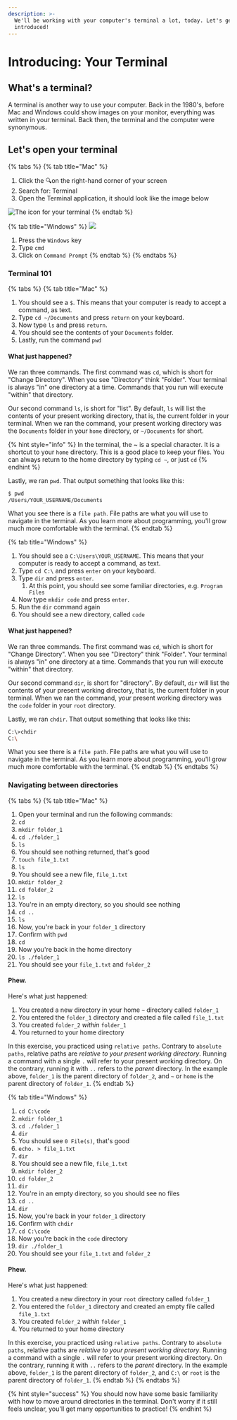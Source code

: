 ```yaml
---
description: >-
  We'll be working with your computer's terminal a lot, today. Let's get
  introduced!
---
```


# Introducing: Your Terminal

## What's a terminal?

A terminal is another way to use your computer. Back in the 1980's, before Mac and Windows could show images on your monitor, everything was written in your terminal. Back then, the terminal and the computer were synonymous.

## Let's open your terminal

{% tabs %}
{% tab title="Mac" %}
1. Click the 🔍on the right-hand corner of your screen
2. Search for: Terminal
3. Open the Terminal application, it should look like the image below 

![The icon for your terminal](../.gitbook/assets/image%20%2811%29.png)
{% endtab %}

{% tab title="Windows" %}
![](../.gitbook/assets/image%20%287%29.png)

1. Press the `Windows` key
2. Type `cmd`
3. Click on `Command Prompt`
{% endtab %}
{% endtabs %}

### Terminal 101

{% tabs %}
{% tab title="Mac" %}
1. You should see a `$`. This means that your computer is ready to accept a command, as text.
2. Type `cd ~/Documents` and press `return` on your keyboard.
3. Now type `ls` and press `return`.
4. You should see the contents of your `Documents` folder.
5. Lastly, run the command `pwd`

#### What just happened?

We ran three commands. The first command was `cd`, which is short for "Change Directory". When you see "Directory" think "Folder". Your terminal is always "in" one directory at a time. Commands that you run will execute "within" that directory.

Our second command `ls`, is short for "list". By default, `ls` will list the contents of your present working directory, that is, the current folder in your terminal. When we ran the command, your present working directory was the `Documents` folder in your `home` directory, or `~/Documents` for short.

{% hint style="info" %}
In the terminal, the ~ is a special character. It is a shortcut to your `home` directory. This is a good place to keep your files. You can always return to the home directory by typing `cd ~`, or just `cd`
{% endhint %}

Lastly, we ran `pwd`. That output something that looks like this:

```bash
$ pwd
/Users/YOUR_USERNAME/Documents
```

What you see there is a `file path`. File paths are what you will use to navigate in the terminal. As you learn more about programming, you'll grow much more comfortable with the terminal.
{% endtab %}

{% tab title="Windows" %}
1. You should see a `C:\Users\YOUR_USERNAME`. This means that your computer is ready to accept a command, as text.
2. Type `cd C:\` and press `enter` on your keyboard.
3. Type `dir` and press `enter`.
   1. At this point, you should see some familiar directories, e.g. `Program Files`
4. Now type `mkdir code` and press `enter`.
5. Run the `dir` command again
6. You should see a new directory, called `code`

#### What just happened?

We ran three commands. The first command was `cd`, which is short for "Change Directory". When you see "Directory" think "Folder". Your terminal is always "in" one directory at a time. Commands that you run will execute "within" that directory.

Our second command `dir`, is short for "directory". By default, `dir` will list the contents of your present working directory, that is, the current folder in your terminal. When we ran the command, your present working directory was the `code` folder in your `root` directory.

Lastly, we ran `chdir`. That output something that looks like this:

```bash
C:\>chdir
C:\
```

What you see there is a `file path`. File paths are what you will use to navigate in the terminal. As you learn more about programming, you'll grow much more comfortable with the terminal.
{% endtab %}
{% endtabs %}

### Navigating between directories 

{% tabs %}
{% tab title="Mac" %}
1. Open your terminal and run the following commands: 
2. `cd`
3. `mkdir folder_1`
4. `cd ./folder_1`
5. `ls`
6. You should see nothing returned, that's good
7. `touch file_1.txt`
8. `ls`
9. You should see a new file, `file_1.txt`
10. `mkdir folder_2`
11. `cd folder_2`
12. `ls`
13. You're in an empty directory, so you should see nothing
14. `cd ..`
15. `ls`
16. Now, you're back in your `folder_1` directory
17. Confirm with `pwd`
18. `cd`
19. Now you're back in the home directory
20. `ls ./folder_1`
21. You should see your `file_1.txt` and `folder_2`

#### Phew.

Here's what just happened:

1. You created a new directory in your home `~` directory called `folder_1`
2. You entered the `folder_1` directory and created a file called `file_1.txt`
3. You created `folder_2` _within_ `folder_1`
4. You returned to your home directory

In this exercise, you practiced using `relative paths`. Contrary to `absolute paths`, relative paths are _relative to your present working directory_. Running a command with a single `.` will refer to your present working directory. On the contrary, running it with `..` refers to the _parent_ directory. In the example above, `folder_1` is the parent directory of `folder_2`, and `~` or `home` is the parent directory of `folder_1`.
{% endtab %}

{% tab title="Windows" %}
1. `cd C:\code`
2. `mkdir folder_1`
3. `cd ./folder_1`
4. `dir`
5. You should see `0 File(s)`, that's good
6. `echo. > file_1.txt`
7. `dir`
8. You should see a new file, `file_1.txt`
9. `mkdir folder_2`
10. `cd folder_2`
11. `dir`
12. You're in an empty directory, so you should see no files
13. `cd ..`
14. `dir`
15. Now, you're back in your `folder_1` directory
16. Confirm with `chdir`
17. `cd C:\code`
18. Now you're back in the `code` directory
19. `dir ./folder_1`
20. You should see your `file_1.txt` and `folder_2`

#### Phew.

Here's what just happened:

1. You created a new directory in your `root` directory called `folder_1`
2. You entered the `folder_1` directory and created an empty file called `file_1.txt`
3. You created `folder_2` _within_ `folder_1`
4. You returned to your home directory

In this exercise, you practiced using `relative paths`. Contrary to `absolute paths`, relative paths are _relative to your present working directory_. Running a command with a single `.` will refer to your present working directory. On the contrary, running it with `..` refers to the _parent_ directory. In the example above, `folder_1` is the parent directory of `folder_2`, and `C:\` or `root` is the parent directory of `folder_1`.
{% endtab %}
{% endtabs %}

{% hint style="success" %}
You should now have some basic familiarity with how to move around directories in the terminal. Don't worry if it still feels unclear, you'll get many opportunities to practice!
{% endhint %}

